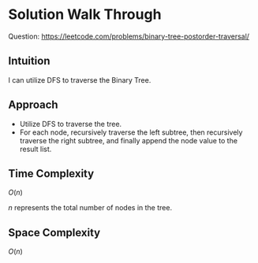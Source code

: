 # Solution Walk Through
Question: https://leetcode.com/problems/binary-tree-postorder-traversal/

## Intuition
I can utilize DFS to traverse the Binary Tree.

## Approach
- Utilize DFS to traverse the tree.
- For each node, recursively traverse the left subtree, then recursively traverse the right subtree, and finally append the node value to the result list.

## Time Complexity
$O(n)$

$n$ represents the total number of nodes in the tree.

## Space Complexity
$O(n)$